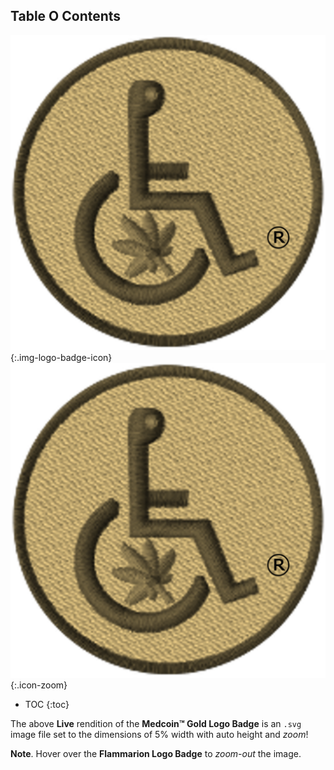 ## Table O Contents

![Medcoin™ Gold Logo Badge](../assets/img/svg/MMINAIL-Medcoin-Logo-Badge-Stitch-Circle-Trnsp-Gold-fede93-543-x-543.svg){:.img-logo-badge-icon}
![Medcoin™ Gold Logo Badge](../assets/img/svg/MMINAIL-Medcoin-Logo-Badge-Stitch-Circle-Trnsp-Gold-fede93-543-x-543.svg){:.icon-zoom}

- TOC
{:toc}

The above **Live** rendition of the **Medcoin™ Gold Logo Badge** is an `.svg` image file set to the dimensions of 5% width with auto height and *zoom*!

**Note**. Hover over the **Flammarion Logo Badge** to *zoom-out* the image.
